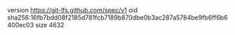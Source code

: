 version https://git-lfs.github.com/spec/v1
oid sha256:16fb7bdd08f2185d781fcb7189b870dbe0b3ac287a5784be9fb6ff6b6400ec03
size 4632
